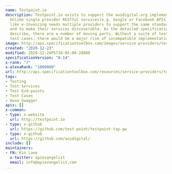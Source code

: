 ```yaml
---
name: Testpoint.io
description: Testpoint.io exists to support the ausdigital.org implementer community.
  Unlike single provider RESTful services(e.g. Google or Facebook APIs), a B2B process
  like e-invoicing needs multiple providers to support the same standard interface
  and to make their services discoverable. As the detailed specifications at ausdigital.org
  describe, there are a number of moving parts. Without a suite of test services and
  test cases, there would be a major risk of incompatible implementations.
image: http://api.specificationtoolbox.com/images/service-providers/testpoint-io.jpg
created: "2020-12-23"
modified: 2020-12-24PST10:05:00-28800
specificationVersion: "0.14"
x-rank: "7"
x-alexaRank: "1000000"
url: http://api.specificationtoolbox.com/resources/service-providers/testpoint-io/
tags:
- Testing
- Test Services
- Test End-points
- Test Cases
- Have Swagger
apis: []
x-common:
- type: x-website
  url: http://testpoint.io
- type: x-github
  url: https://github.com/test-point/testpoint-tap-gw
- type: x-github
  url: https://github.com/ausdigital/
include: []
maintainers:
- FN: Kin Lane
  x-twitter: apievangelist
  email: info@apievangelist.com
...
```

